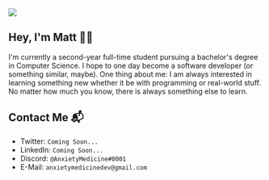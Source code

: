 <img src="https://i.imgur.com/x5zD23D.jpg">

<h2>Hey, I'm Matt 👋🏼</h2>
<p>I'm currently a second-year full-time student pursuing a bachelor's degree in Computer Science. I hope to one day become a software developer (or something similar, maybe). One thing about me: I am always interested in learning something new whether it be with programming or real-world stuff. No matter how much you know, there is always something else to learn.</p>

<h2>Contact Me 📬</h2>
<ul>
  <li>Twitter: <code>Coming Soon...</code></li>
  <li>LinkedIn: <code>Coming Soon...</code></li>
  <li>Discord: <code>@AnxietyMedicine#0001</code></li>
  <li>E-Mail: <code>anxietymedicinedev@gmail.com</code></li>
</ul>

<!--
**AnxietyMedicine/AnxietyMedicine** is a ✨ _special_ ✨ repository because its `README.md` (this file) appears on your GitHub profile.

Here are some ideas to get you started:

- 🔭 I’m currently working on ...
- 🌱 I’m currently learning ...
- 👯 I’m looking to collaborate on ...
- 🤔 I’m looking for help with ...
- 💬 Ask me about ...
- 📫 How to reach me: ...
- 😄 Pronouns: ...
- ⚡ Fun fact: ...
-->
